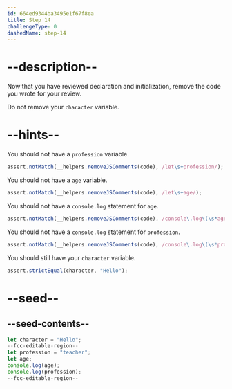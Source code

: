 ```yaml
---
id: 664ed9344ba3495e1f67f8ea
title: Step 14
challengeType: 0
dashedName: step-14
---
```


# --description--

Now that you have reviewed declaration and initialization, remove the code you wrote for your review.

Do not remove your `character` variable.

# --hints--

You should not have a `profession` variable.

```js
assert.notMatch(__helpers.removeJSComments(code), /let\s+profession/);
```

You should not have a `age` variable.

```js
assert.notMatch(__helpers.removeJSComments(code), /let\s+age/);
```

You should not have a `console.log` statement for `age`.

```js
assert.notMatch(__helpers.removeJSComments(code), /console\.log\(\s*age\s*\);/);
```

You should not have a `console.log` statement for `profession`.

```js
assert.notMatch(__helpers.removeJSComments(code), /console\.log\(\s*profession\s*\);/);
```

You should still have your `character` variable.

```js
assert.strictEqual(character, "Hello");
```

# --seed--

## --seed-contents--

```js
let character = "Hello";
--fcc-editable-region--
let profession = "teacher";
let age;
console.log(age);
console.log(profession);
--fcc-editable-region--
```
